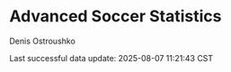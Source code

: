 # Advanced Soccer Statistics
Denis Ostroushko

<!-- gfm -->

Last successful data update: 2025-08-07 11:21:43 CST
